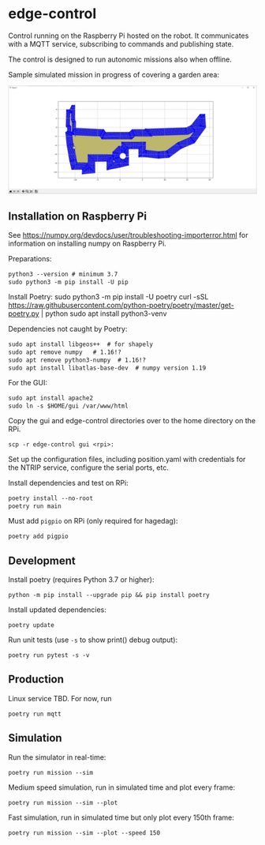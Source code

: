 # edge-control
Control running on the Raspberry Pi hosted on the robot. It communicates with a MQTT service, subscribing to commands and publishing state.

The control is designed to run autonomic missions also when offline.

Sample simulated mission in progress of covering a garden area:

![fenceshrink](doc/fenceshrink.png) 

## Installation on Raspberry Pi

See     https://numpy.org/devdocs/user/troubleshooting-importerror.html for information on installing numpy on Raspberry Pi.
 
Preparations:

    python3 --version # minimum 3.7
    sudo python3 -m pip install -U pip

Install Poetry:
    sudo python3 -m pip install -U poetry
    curl -sSL https://raw.githubusercontent.com/python-poetry/poetry/master/get-poetry.py | python
    sudo apt install python3-venv

Dependencies not caught by Poetry:
    
    sudo apt install libgeos++  # for shapely
    sudo apt remove numpy   # 1.16!?
    sudo apt remove python3-numpy  # 1.16!?
    sudo apt install libatlas-base-dev  # numpy version 1.19
    
For the GUI:
    
    sudo apt install apache2
    sudo ln -s $HOME/gui /var/www/html
    
Copy the gui and edge-control directories over to the home directory on the RPi.

    scp -r edge-control gui <rpi>:

Set up the configuration files, including position.yaml with credentials for the NTRIP service, configure the serial ports, etc.
     
    
Install dependencies and test on RPi:

    poetry install --no-root
    poetry run main
    
Must add `pigpio` on RPi (only required for hagedag):   
    
    poetry add pigpio

## Development

Install poetry (requires Python 3.7 or higher):

    python -m pip install --upgrade pip && pip install poetry

Install updated dependencies:

    poetry update
    
Run unit tests (use `-s` to show print() debug output):

    poetry run pytest -s -v


## Production

Linux service TBD. For now, run 

    poetry run mqtt


## Simulation

Run the simulator in real-time:

    poetry run mission --sim 

Medium speed simulation, run in simulated time and plot every frame: 

    poetry run mission --sim --plot

Fast simulation, run in simulated time but only plot every 150th frame: 

    poetry run mission --sim --plot --speed 150
